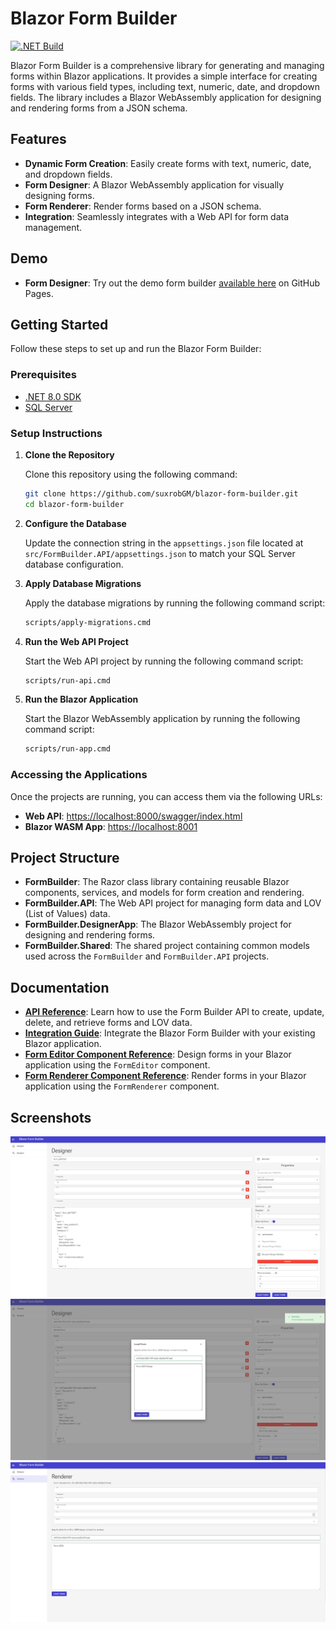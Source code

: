 # Blazor Form Builder
[![.NET Build](https://github.com/suxrobGM/blazor-form-builder/actions/workflows/deploy-pages.yml/badge.svg)](https://github.com/suxrobGM/blazor-form-builder/actions/workflows/deploy-pages.yml)

Blazor Form Builder is a comprehensive library for generating and managing forms within Blazor applications. 
It provides a simple interface for creating forms with various field types, including text, numeric, date, and dropdown fields. 
The library includes a Blazor WebAssembly application for designing and rendering forms from a JSON schema.

## Features

- **Dynamic Form Creation**: Easily create forms with text, numeric, date, and dropdown fields.
- **Form Designer**: A Blazor WebAssembly application for visually designing forms.
- **Form Renderer**: Render forms based on a JSON schema.
- **Integration**: Seamlessly integrates with a Web API for form data management.

## Demo
- **Form Designer**: Try out the demo form builder [available here](https://suxrobGM.github.io/blazor-form-builder) on GitHub Pages.

## Getting Started

Follow these steps to set up and run the Blazor Form Builder:

### Prerequisites

- [.NET 8.0 SDK](https://dotnet.microsoft.com/download/dotnet/8.0)
- [SQL Server](https://www.microsoft.com/en-us/sql-server/sql-server-downloads)

### Setup Instructions

1. **Clone the Repository**

   Clone this repository using the following command:
   ```sh
   git clone https://github.com/suxrobGM/blazor-form-builder.git
   cd blazor-form-builder
   ```

2. **Configure the Database**

   Update the connection string in the `appsettings.json` file located at `src/FormBuilder.API/appsettings.json` to match your SQL Server database configuration.

3. **Apply Database Migrations**

   Apply the database migrations by running the following command script:
   ```sh
   scripts/apply-migrations.cmd
   ```

4. **Run the Web API Project**

   Start the Web API project by running the following command script:
   ```sh
   scripts/run-api.cmd
   ```

5. **Run the Blazor Application**

   Start the Blazor WebAssembly application by running the following command script:
   ```sh
   scripts/run-app.cmd
   ```

### Accessing the Applications

Once the projects are running, you can access them via the following URLs:

- **Web API**: [https://localhost:8000/swagger/index.html](https://localhost:8000/swagger/index.html)
- **Blazor WASM App**: [https://localhost:8001](https://localhost:8001)

## Project Structure

- **FormBuilder**: The Razor class library containing reusable Blazor components, services, and models for form creation and rendering.
- **FormBuilder.API**: The Web API project for managing form data and LOV (List of Values) data.
- **FormBuilder.DesignerApp**: The Blazor WebAssembly project for designing and rendering forms.
- **FormBuilder.Shared**: The shared project containing common models used across the `FormBuilder` and `FormBuilder.API` projects.

## Documentation
- **[API Reference](docs/api-reference.md)**: Learn how to use the Form Builder API to create, update, delete, and retrieve forms and LOV data.
- **[Integration Guide](docs/integration-guide.md)**: Integrate the Blazor Form Builder with your existing Blazor application.
- **[Form Editor Component Reference](docs/form-editor.md)**: Design forms in your Blazor application using the `FormEditor` component.
- **[Form Renderer Component Reference](docs/form-renderer.md)**: Render forms in your Blazor application using the `FormRenderer` component.

## Screenshots
![Form Designer 1](./docs/img/designer-app-1.jpg?raw=true)
![Form Designer 2](./docs/img/designer-app-2.jpg?raw=true)
![Form Renderer](./docs/img/designer-app-3.jpg?raw=true)
